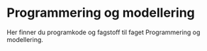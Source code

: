 # Programmering og modellering
Her finner du programkode og fagstoff til faget Programmering og modellering.

